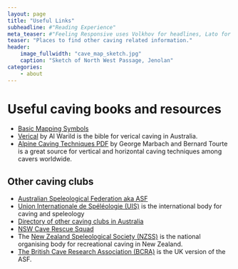 ```yaml
---
layout: page
title: "Useful Links"
subheadline: #"Reading Experience"
meta_teaser: #"Feeling Responsive uses Volkhov for headlines, Lato for everything else and if you are in need to show some code, it will be in Lucida Console."
teaser: "Places to find other caving related information."
header:
    image_fullwidth: "cave_map_sketch.jpg"
    caption: "Sketch of North West Passage, Jenolan"
categories:
    - about
---
```


# Useful caving books and resources

-   [Basic Mapping Symbols](http://www.carto.net/neumann/caving/cave-symbols/)
-   [Verical](http://cavediggers.com/vertical/) by Al Warild is the bible for verical caving in Australia.  
-   [Alpine Caving Techniques PDF](http://speleo.lt/speleo/Knygos/Speleo/EN/Alpine%20Cave%20Techniques%20%5BEN%5D.pdf) by George Marbach and Bernard Tourte is a great source for vertical and horizontal caving techniques among cavers worldwide.

## Other caving clubs

-   [Australian Speleological Federation aka ASF](https://www.caves.org.au/)
-   [Union Internationale de Spéléologie (UIS)](https://www.uis-speleo.org/index.php) is the international body for caving and speleology
-   [Directory of other caving clubs in Australia](https://www.caves.org.au/caves-and-clubs/state-clubs)
-   [NSW Cave Rescue Squad](http://caverescue.org.au/)
-   The [New Zealand Speleological Society (NZSS)](http://caves.org.nz/) is the national organising body for recreational caving in New Zealand.
-   [The British Cave Research Association (BCRA)](http://bcra.org.uk/) is the UK version of the ASF.

